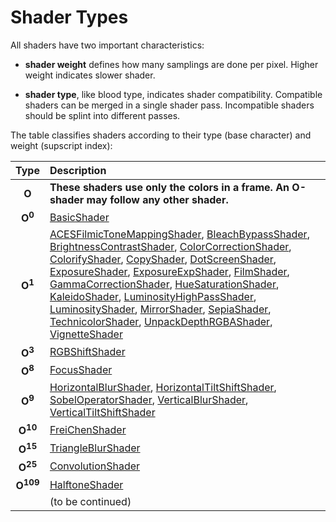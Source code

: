 # Shader Types

All shaders have two important characteristics:

* **shader weight** defines how many samplings are done per pixel.
Higher weight indicates slower shader. 

* **shader type**, like blood type, indicates shader compatibility.
Compatible shaders can be merged in a single shader pass. Incompatible
shaders should be splint into different passes.

The table classifies shaders according to their type (base character) and weight (supscript index):

| Type | Description |
| :--: | :-- |
| **O** | **These shaders use only the colors in a frame. An O-shader may follow any other shader.** |
| **O<sup>0</sup>** | [BasicShader](#basicshader)  |
| **O<sup>1</sup>** | [ACESFilmicToneMappingShader](#acesfilmictonemappingshader), [BleachBypassShader](#bleachbypassshader), [BrightnessContrastShader](#brightnesscontrast), [ColorCorrectionShader](#colorcorrectionshader), [ColorifyShader](#colorifyshader), [CopyShader](#copyshader), [DotScreenShader](#dotscreenshader), [ExposureShader](#exposureshader), [ExposureExpShader](#exposureexpshader), [FilmShader](#filmshader), [GammaCorrectionShader](#gammacorrectionshader), [HueSaturationShader](#huesaturationshader), [KaleidoShader](#kaleidoshader), [LuminosityHighPassShader](#luminosityhighpassshader), [LuminosityShader](#luminosityshader), [MirrorShader](#mirrorshader), [SepiaShader](#sepiashader), [TechnicolorShader](#technicolorshader), [UnpackDepthRGBAShader](#unpackdepthrgbashader), [VignetteShader](#vignetteshader) |
| **O<sup>3</sup>** | [RGBShiftShader](#rgbshiftshader) |
| **O<sup>8</sup>** | [FocusShader](#focusshader) |
| **O<sup>9</sup>** | [HorizontalBlurShader](#horizontalblurshader), [HorizontalTiltShiftShader](#horizontaltiltshiftshader), [SobelOperatorShader](#sobeloperatorshader), [VerticalBlurShader](#verticalblurshader), [VerticalTiltShiftShader](#verticaltiltshiftshader) |
| **O<sup>10</sup>** | [FreiChenShader](#freichenshader) |
| **O<sup>15</sup>** | [TriangleBlurShader](#triangleblurshader) |
| **O<sup>25</sup>** | [ConvolutionShader](#convolutionshader) |
| **O<sup>109</sup>** | [HalftoneShader](#halftoneshader) |
| | (to be continued) |
